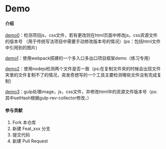 # Demo

#### 介绍
[demo0](https://github.com/Lylichen/Demo/tree/master/demo0)：检测项目js，css文件，若有更改则在html页面中修改js，css资源文件的版本号
      （用于传统写法项目中需要手动修改版本号的情况）(ps：包括html文件中引用到的图片)
      
[demo1](https://github.com/Lylichen/Demo/tree/master/demo1)：使用webpack搭建的一个多入口多出口项目框架demo（练习专用）

[demo2](https://github.com/Lylichen/Demo/tree/master/demo2)：使用nodejs检测两个文件是否一致（ps:在复制文件夹的时候会出现文件夹里的文件复制不了的情况，突发奇想写的一个工具主要检测哪些文件没有完成复制）

[demo3](https://github.com/Lylichen/Demo/tree/master/demo3)：gulp处理image，js，css文件，并修改html中的资源文件版本号（ps:其中setHash根据gulp-rev-collector修改，）

#### 参与贡献

1. Fork 本仓库
2. 新建 Feat_xxx 分支
3. 提交代码
4. 新建 Pull Request
